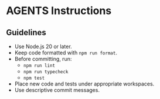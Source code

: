 # AGENTS Instructions

## Guidelines

- Use Node.js 20 or later.
- Keep code formatted with `npm run format`.
- Before committing, run:
  - `npm run lint`
  - `npm run typecheck`
  - `npm test`
- Place new code and tests under appropriate workspaces.
- Use descriptive commit messages.
